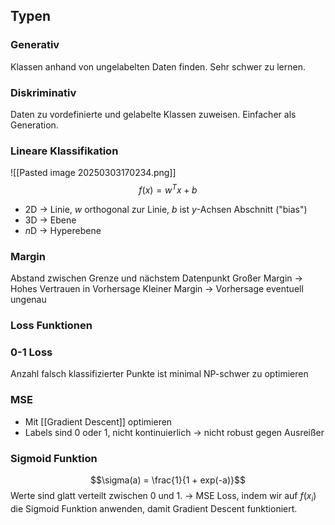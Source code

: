 ## Typen

### Generativ

Klassen anhand von ungelabelten Daten finden.
Sehr schwer zu lernen.

### Diskriminativ

Daten zu vordefinierte und gelabelte Klassen zuweisen.
Einfacher als Generation.

### Lineare Klassifikation

![[Pasted image 20250303170234.png]]
$$f(x) = w^T x + b$$

- 2D -> Linie, $w$ orthogonal zur Linie, $b$ ist $y$-Achsen Abschnitt ("bias")
- 3D -> Ebene
- $n$D -> Hyperebene

### Margin

Abstand zwischen Grenze und nächstem Datenpunkt
Großer Margin -> Hohes Vertrauen in Vorhersage
Kleiner Margin -> Vorhersage eventuell ungenau

### Loss Funktionen

### 0-1 Loss

Anzahl falsch klassifizierter Punkte ist minimal
NP-schwer zu optimieren

### MSE

- Mit [[Gradient Descent]] optimieren
- Labels sind 0 oder 1, nicht kontinuierlich -> nicht robust gegen Ausreißer

### Sigmoid Funktion

$$\sigma(a) = \frac{1}{1 + exp(-a)}$$
Werte sind glatt verteilt zwischen 0 und 1.
-> MSE Loss, indem wir auf $f(x_i)$ die Sigmoid Funktion anwenden, damit Gradient Descent funktioniert.
